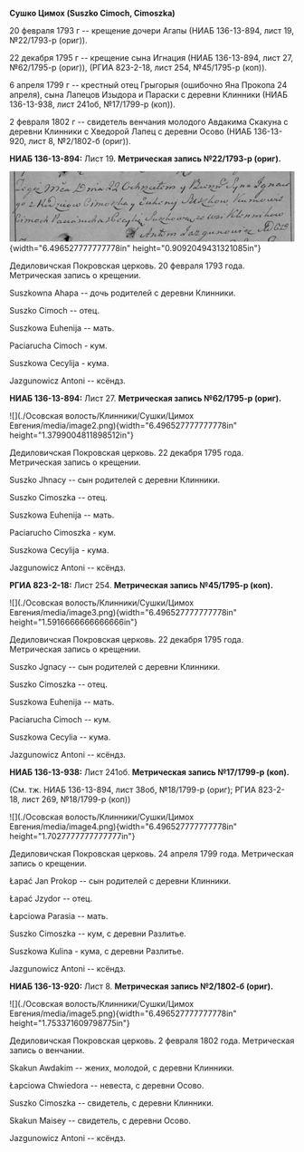 **Сушко Цимох (Suszko Cimoch, Cimoszka)**

20 февраля 1793 г -- крещение дочери Агапы (НИАБ 136-13-894, лист 19,
№22/1793-р (ориг)).

22 декабря 1795 г -- крещение сына Игнация (НИАБ 136-13-894, лист 27,
№62/1795-р (ориг)), (РГИА 823-2-18, лист 254, №45/1795-р (коп)).

6 апреля 1799 г -- крестный отец Грыгорыя (ошибочно Яна Прокопа 24
апреля), сына Лапецов Изыдора и Параски с деревни Клинники (НИАБ
136-13-938, лист 241об, №17/1799-р (коп)).

2 февраля 1802 г -- свидетель венчания молодого Авдакима Скакуна с
деревни Клинники с Хведорой Лапец с деревни Осово (НИАБ 136-13-920, лист
8, №2/1802-б (ориг)).

**НИАБ 136-13-894:** Лист 19. **Метрическая запись №22/1793-р (ориг).**

![](./media/8e294a7a38ffcd26cf69fc50f4e53f3b7936f4a9.png){width="6.496527777777778in"
height="0.9092049431321085in"}

Дедиловичская Покровская церковь. 20 февраля 1793 года. Метрическая
запись о крещении.

Suszkowna Ahapa -- дочь родителей с деревни Клинники.

Suszko Cimoch -- отец.

Suszkowa Euhenija -- мать.

Paciarucha Cimoch - кум.

Suszkowa Cecylija - кума.

Jazgunowicz Antoni -- ксёндз.

**НИАБ 136-13-894:** Лист 27. **Метрическая запись №62/1795-р (ориг).**

![](./Осовская волость/Клинники/Сушки/Цимох Евгения/media/image2.png){width="6.496527777777778in"
height="1.3799004811898512in"}

Дедиловичская Покровская церковь. 22 декабря 1795 года. Метрическая
запись о крещении.

Suszko Jhnacy -- сын родителей с деревни Клинники.

Suszko Cimoszka -- отец.

Suszkowa Euhenija -- мать.

Paciarucho Cimoszka - кум.

Suszkowa Cecylija - кума.

Jazgunowicz Antoni -- ксёндз.

**РГИА 823-2-18:** Лист 254. **Метрическая запись №45/1795-р (коп).**

![](./Осовская волость/Клинники/Сушки/Цимох Евгения/media/image3.png){width="6.496527777777778in"
height="1.5916666666666666in"}

Дедиловичская Покровская церковь. 22 декабря 1795 года. Метрическая
запись о крещении.

Suszko Jgnacy -- сын родителей с деревни Клинники.

Suszko Cimoszka -- отец.

Suszkowa Euhenija -- мать.

Paciarucha Cimoch -- кум.

Suszkowa Cecylia -- кума.

Jazgunowicz Antoni -- ксёндз.

**НИАБ 136-13-938:** Лист 241об. **Метрическая запись №17/1799-р
(коп).**

(См. тж. НИАБ 136-13-894, лист 38об, №18/1799-р (ориг); РГИА 823-2-18,
лист 269, №18/1799-р (коп))

![](./Осовская волость/Клинники/Сушки/Цимох Евгения/media/image4.png){width="6.496527777777778in"
height="1.7027777777777777in"}

Дедиловичская Покровская церковь. 24 апреля 1799 года. Метрическая
запись о крещении.

Łapać Jan Prokop -- сын родителей с деревни Клинники.

Łapać Jzydor -- отец.

Łapciowa Parasia -- мать.

Suszko Cimoszka -- кум, с деревни Разлитье.

Suszkowa Kulina - кума, с деревни Разлитье.

Jazgunowicz Antoni -- ксёндз.

**НИАБ 136-13-920:** Лист 8. **Метрическая запись №2/1802-б (ориг).**

![](./Осовская волость/Клинники/Сушки/Цимох Евгения/media/image5.png){width="6.496527777777778in"
height="1.753371609798775in"}

Дедиловичская Покровская церковь. 2 февраля 1802 года. Метрическая
запись о венчании.

Skakun Awdakim -- жених, молодой, с деревни Клинники.

Łapciowa Chwiedora -- невеста, с деревни Осовo.

Suszko Cimoszka -- свидетель, с деревни Клинники.

Skakun Maisey -- свидетель, с деревни Осовo.

Jazgunowicz Antoni -- ксёндз.
